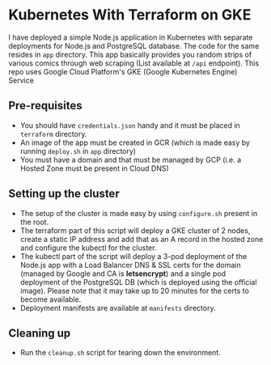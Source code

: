 # Kubernetes With Terraform on GKE

I have deployed a simple Node.js application in Kubernetes with separate deployments for Node.js and PostgreSQL database. The code for the same resides in `app` directory. This app basically provides you random strips of various comics through web scraping (List available at `/api` endpoint). This repo uses Google Cloud Platform's GKE (Google Kubernetes Engine) Service

## Pre-requisites

* You should have `credentials.json` handy and it must be placed in `terraform` directory.
* An image of the app must be created in GCR (which is made easy by running `deploy.sh` in `app` directory)
* You must have a domain and that must be managed by GCP (i.e. a Hosted Zone must be present in Cloud DNS)

## Setting up the cluster

* The setup of the cluster is made easy by using `configure.sh` present in the root.
* The terraform part of this script will deploy a GKE cluster of 2 nodes, create a static IP address and add that as an A record in the hosted zone and configure the kubectl for the cluster.
* The kubectl part of the script will deploy a 3-pod deployment of the Node.js app with a Load Balancer DNS & SSL certs for the domain (managed by Google and CA is **letsencrypt**) and a single pod deployment of the PostgreSQL DB (which is deployed using the official image). Please note that it may take up to 20 minutes for the certs to become available.
* Deployment manifests are available at `manifests` directory.

## Cleaning up

* Run the `cleanup.sh` script for tearing down the environment.
